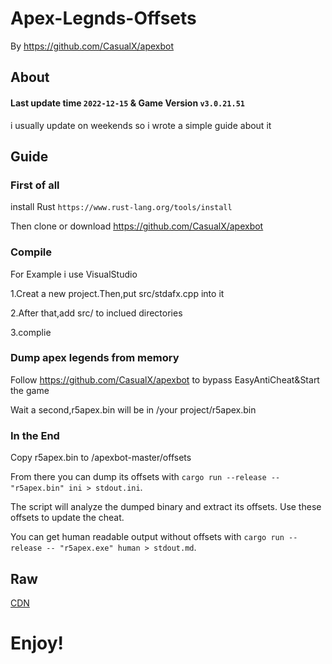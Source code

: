 # Apex-Legnds-Offsets
By https://github.com/CasualX/apexbot

## About 
#### Last update time `2022-12-15` & Game Version `v3.0.21.51`
i usually update on weekends so i wrote a simple guide about it

## Guide
### First of all
install Rust `https://www.rust-lang.org/tools/install` <p>
Then clone or download  https://github.com/CasualX/apexbot
  
### Compile
For Example i use VisualStudio<p>
1.Creat a new project.Then,put src/stdafx.cpp into it<p>
2.After that,add src/ to inclued directories<p>
3.complie
### Dump apex legends from memory  
Follow https://github.com/CasualX/apexbot to bypass EasyAntiCheat&Start the game<p>
Wait a second,r5apex.bin will be in /your project/r5apex.bin
### In the End
Copy r5apex.bin to /apexbot-master/offsets<p>
From there you can dump its offsets with `cargo run --release -- "r5apex.bin" ini > stdout.ini`. <p>
The script will analyze the dumped binary and extract its offsets. Use these offsets to update the cheat. <p>
You can get human readable output without offsets with `cargo run --release -- "r5apex.exe" human > stdout.md`.
## Raw
[CDN](https://cdn.githubraw.com/AtomBottle/Apex-Legends-Offsets/main/stdout.ini)
<h1>Enjoy!
  
